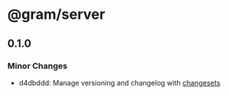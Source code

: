 # @gram/server

## 0.1.0

### Minor Changes

- d4dbddd: Manage versioning and changelog with [changesets](https://github.com/changesets/changesets)
